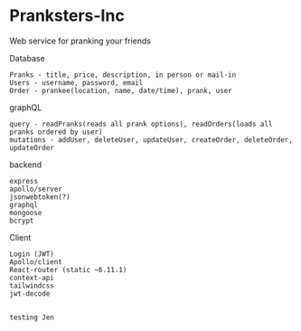 # Pranksters-Inc
Web service for pranking your friends


Database

    Pranks - title, price, description, in person or mail-in
    Users - username, password, email
    Order - prankee(location, name, date/time), prank, user

graphQL

    query - readPranks(reads all prank options), readOrders(loads all pranks ordered by user)
    mutations - addUser, deleteUser, updateUser, createOrder, deleteOrder, updateOrder

backend

    express
    apollo/server
    jsonwebtoken(?)
    graphql
    mongoose
    bcrypt

Client

    Login (JWT)
    Apollo/client
    React-router (static ~6.11.1)
    context-api
    tailwindcss
    jwt-decode


    testing Jen